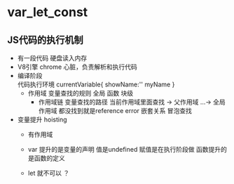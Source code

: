 # var_let_const 
## JS代码的执行机制
- 有一段代码
  硬盘读入内存
- V8引擎
  chrome 心脏，负责解析和执行代码
- 编译阶段   
  代码执行环境
  currentVariable{
    showName:''
    myName
  }
  - 作用域  变量查找的规则
    全局
    函数 
    块级
    - 作用域链
      变量查找的路径 当前作用域里面查找 -> 父作用域 ...-> 全局作用域 都没找到就是reference error
    嵌套关系
    冒泡查找
- 变量提升 hoisting   
  - 有作用域
  - var 提升的是变量的声明 值是undefined
    赋值是在执行阶段做
    函数提升的是函数的定义

  - let 就不可以 ？